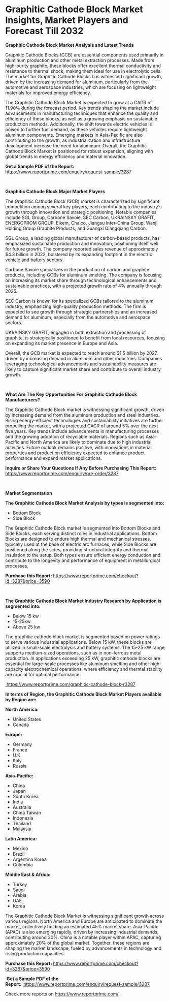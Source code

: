 <p><h1>Graphitic Cathode Block Market Insights, Market Players and Forecast Till 2032</h1></p><p><strong>Graphitic Cathode Block Market Analysis and Latest Trends</strong></p>
<p><p>Graphitic Cathode Blocks (GCB) are essential components used primarily in aluminum production and other metal extraction processes. Made from high-purity graphite, these blocks offer excellent thermal conductivity and resistance to thermal shock, making them ideal for use in electrolytic cells. The market for Graphitic Cathode Blocks has witnessed significant growth, driven by the increasing demand for aluminum, particularly from the automotive and aerospace industries, which are focusing on lightweight materials for improved energy efficiency.</p><p>The Graphitic Cathode Block Market is expected to grow at a CAGR of 11.90% during the forecast period. Key trends shaping the market include advancements in manufacturing techniques that enhance the quality and efficiency of these blocks, as well as a growing emphasis on sustainable production methods. Additionally, the shift towards electric vehicles is poised to further fuel demand, as these vehicles require lightweight aluminum components. Emerging markets in Asia-Pacific are also contributing to the growth, as industrialization and infrastructure development increase the need for aluminum. Overall, the Graphitic Cathode Block Market is positioned for robust expansion, aligning with global trends in energy efficiency and material innovation.</p></p>
<p><strong>Get a Sample PDF of the Report:&nbsp;</strong> <a href="https://www.reportprime.com/enquiry/request-sample/3287?utm_campaign=3056&utm_medium=2&utm_source=Github&utm_content=ia&utm_term=18032025&utm_id=graphitic-cathode-block">https://www.reportprime.com/enquiry/request-sample/3287</a></p>
<p>&nbsp;</p>
<p><strong>Graphitic Cathode Block Major Market Players</strong></p>
<p><p>The Graphitic Cathode Block (GCB) market is characterized by significant competition among several key players, each contributing to the industry's growth through innovation and strategic positioning. Notable companies include SGL Group, Carbone Savoie, SEC Carbon, UKRAINSKY GRAFIT, ENERGOPROM GROUP, Elkem, Chalco, Jiangsu Inter-China Group, Wanji Holding Group Graphite Products, and Guangxi Qiangqiang Carbon.</p><p>SGL Group, a leading global manufacturer of carbon-based products, has emphasized sustainable production and innovation, positioning itself well for future growth. The company reported sales revenue of approximately $4.3 billion in 2022, bolstered by its expanding footprint in the electric vehicle and battery sectors.</p><p>Carbone Savoie specializes in the production of carbon and graphite products, including GCBs for aluminum smelting. The company is focusing on increasing its market share through technological enhancements and sustainable practices, with a projected growth rate of 4% annually through 2025.</p><p>SEC Carbon is known for its specialized GCBs tailored to the aluminum industry, emphasizing high-quality production methods. The firm is expected to see growth through strategic partnerships and an increased demand for aluminum, especially from the automotive and aerospace sectors.</p><p>UKRAINSKY GRAFIT, engaged in both extraction and processing of graphite, is strategically positioned to benefit from local resources, focusing on expanding its market presence in Europe and Asia.</p><p>Overall, the GCB market is expected to reach around $1.5 billion by 2027, driven by increasing demand in aluminum and other industries. Companies leveraging technological advancements and sustainability measures are likely to capture significant market share and contribute to overall industry growth.</p></p>
<p>&nbsp;</p>
<p><strong>What Are The Key Opportunities For Graphitic Cathode Block Manufacturers?</strong></p>
<p><p>The Graphitic Cathode Block market is witnessing significant growth, driven by increasing demand from the aluminum production and steel industries. Rising energy-efficient technologies and sustainability initiatives are further propelling the market, with a projected CAGR of around 5% over the next five years. Key trends include advancements in manufacturing processes and the growing adoption of recyclable materials. Regions such as Asia-Pacific and North America are likely to dominate due to high industrial activities. Future outlook remains positive, with innovations in material properties and production efficiency expected to enhance product performance and expand market applications.</p></p>
<p><strong>Inquire or Share Your Questions If Any Before Purchasing This Report:</strong> <a href="https://www.reportprime.com/enquiry/pre-order/3287?utm_campaign=3056&utm_medium=2&utm_source=Github&utm_content=ia&utm_term=18032025&utm_id=graphitic-cathode-block">https://www.reportprime.com/enquiry/pre-order/3287</a></p>
<p>&nbsp;</p>
<p><strong>Market Segmentation</strong></p>
<p><strong>The Graphitic Cathode Block Market Analysis by types is segmented into:</strong></p>
<p><ul><li>Bottom Block</li><li>Side Block</li></ul></p>
<p><p>The Graphitic Cathode Block market is segmented into Bottom Blocks and Side Blocks, each serving distinct roles in industrial applications. Bottom Blocks are designed to endure high thermal and mechanical stresses, typically used at the base of electric arc furnaces, while Side Blocks are positioned along the sides, providing structural integrity and thermal insulation to the setup. Both types ensure efficient energy conduction and contribute to the longevity and performance of equipment in metallurgical processes.</p></p>
<p><strong>Purchase this Report:&nbsp;</strong><a href="https://www.reportprime.com/checkout?id=3287&price=3590&utm_campaign=3056&utm_medium=2&utm_source=Github&utm_content=ia&utm_term=18032025&utm_id=graphitic-cathode-block">https://www.reportprime.com/checkout?id=3287&price=3590</a></p>
<p>&nbsp;</p>
<p><strong>The Graphitic Cathode Block Market Industry Research by Application is segmented into:</strong></p>
<p><ul><li>Below 15 kw</li><li>15-25kw</li><li>Above 25 kw</li></ul></p>
<p><p>The graphitic cathode block market is segmented based on power ratings to serve various industrial applications. Below 15 kW, these blocks are utilized in small-scale electrolysis and battery systems. The 15-25 kW range supports medium-sized operations, such as in non-ferrous metal production. In applications exceeding 25 kW, graphitic cathode blocks are essential for large-scale processes like aluminum smelting and other high-capacity electrochemical operations, where efficiency and thermal stability are crucial for optimal performance.</p></p>
<p><a href="https://www.reportprime.com/graphitic-cathode-block-r3287?utm_campaign=3056&utm_medium=2&utm_source=Github&utm_content=ia&utm_term=18032025&utm_id=graphitic-cathode-block">&nbsp;https://www.reportprime.com/graphitic-cathode-block-r3287</a></p>
<p><strong>In terms of Region, the Graphitic Cathode Block Market Players available by Region are:</strong></p>
<p>
    <p> <strong> North America: </strong>
        <ul>
            <li>United States</li>
            <li>Canada</li>
        </ul>
        </p> 
    <p> <strong> Europe: </strong>
        <ul>
            <li>Germany</li>
            <li>France</li>
            <li>U.K.</li>
            <li>Italy</li>
            <li>Russia</li>
        </ul>
        </p> 
    <p> <strong> Asia-Pacific: </strong>
        <ul>
            <li>China</li>
            <li>Japan</li>
            <li>South Korea</li>
            <li>India</li>
            <li>Australia</li>
            <li>China Taiwan</li>
            <li>Indonesia</li>
            <li>Thailand</li>
            <li>Malaysia</li>
        </ul>
        </p> 
    <p> <strong> Latin America: </strong>
        <ul>
            <li>Mexico</li>
            <li>Brazil</li>
            <li>Argentina Korea</li>
            <li>Colombia</li>
        </ul>
        </p> 
    <p> <strong> Middle East & Africa: </strong>
        <ul>
            <li>Turkey</li>
            <li>Saudi</li>
            <li>Arabia</li>
            <li>UAE</li>
            <li>Korea</li>
        </ul>
    </p>
    </p>
<p><p>The Graphitic Cathode Block Market is witnessing significant growth across various regions. North America and Europe are anticipated to dominate the market, collectively holding an estimated 45% market share. Asia-Pacific (APAC) is also emerging rapidly, driven by increasing industrial demands, contributing around 30%. China is a notable player within APAC, capturing approximately 20% of the global market. Together, these regions are shaping the market landscape, fueled by advancements in technology and rising production capacities.</p></p>
<p><strong>Purchase this Report: </strong><a href="https://www.reportprime.com/checkout?id=3287&price=3590&utm_campaign=3056&utm_medium=2&utm_source=Github&utm_content=ia&utm_term=18032025&utm_id=graphitic-cathode-block">https://www.reportprime.com/checkout?id=3287&price=3590</a></p>
<p>&nbsp;<strong>Get a Sample PDF of the Report:&nbsp;&nbsp;</strong><a href="https://www.reportprime.com/enquiry/request-sample/3287?utm_campaign=3056&utm_medium=2&utm_source=Github&utm_content=ia&utm_term=18032025&utm_id=graphitic-cathode-block">https://www.reportprime.com/enquiry/request-sample/3287</a></p>
<p><strong></strong></p>
<p>Check more reports on <a href="https://www.reportprime.com/?utm_campaign=3056&utm_medium=2&utm_source=Github&utm_content=ia&utm_term=18032025&utm_id=graphitic-cathode-block">https://www.reportprime.com/</a></p>